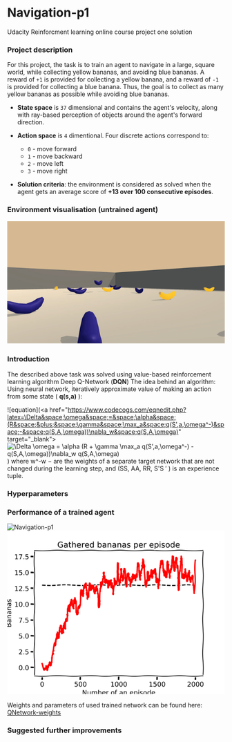 # Navigation-p1
Udacity Reinforcment learning online course project one solution

### Project description

For this project, the task is to train an agent to navigate in a large, square world, while collecting yellow bananas, and avoiding blue bananas. A reward of `+1` is provided for collecting a yellow banana, and a reward of `-1` is provided for collecting a blue banana. Thus, the goal is to collect as many yellow bananas as possible while avoiding blue bananas.

- **State space** is `37` dimensional and contains the agent's velocity, along with ray-based perception of objects around the agent's forward direction. 

- **Action space** is `4` dimentional. Four discrete actions correspond to:
  - `0` - move forward
  - `1` - move backward
  - `2` - move left
  - `3` - move right

- **Solution criteria**: the environment is considered as solved when the agent gets an average score of **+13 over 100 consecutive episodes**.

### Environment visualisation (untrained agent)
![Navigation-p1](https://github.com/betadecay1993/Navigation-p1/blob/master/results/banana_gatherer_untrained.gif)

### Introduction
The described above task was solved using value-based reinforcement learning algorithm Deep Q-Network (**DQN**)
The idea behind an algorithm:
Using neural network, iteratively approximate value of making an action from some state ( **q(s,a)** ):

![equation](\<a href="https://www.codecogs.com/eqnedit.php?latex=\Delta&space;\omega&space;=&space;\alpha&space;(R&space;&plus;&space;\gamma&space;\max_a&space;q(S',a,\omega^-)&space;-&space;q(S,A,\omega))\nabla_w&space;q(S,A,\omega)" target="_blank"><img src="https://latex.codecogs.com/gif.latex?\Delta&space;\omega&space;=&space;\alpha&space;(R&space;&plus;&space;\gamma&space;\max_a&space;q(S',a,\omega^-)&space;-&space;q(S,A,\omega))\nabla_w&space;q(S,A,\omega)" title="\Delta \omega = \alpha (R + \gamma \max_a q(S',a,\omega^-) - q(S,A,\omega))\nabla_w q(S,A,\omega)" /></a>)
where w^-w 
−
  are the weights of a separate target network that are not changed during the learning step, and (SS, AA, RR, S'S 
′
 ) is an experience tuple.

### Hyperparameters

### Performance of a trained agent
![Navigation-p1](https://github.com/betadecay1993/Navigation-p1/blob/master/results/banana_gatherer.gif)
![Navigation-p1](https://github.com/betadecay1993/Navigation-p1/blob/master/results/scores.png)

Weights and parameters of used trained network can be found here:
[QNetwork-weights](https://github.com/betadecay1993/Navigation-p1/blob/master/results/banana_17.0.pth)
### Suggested further improvements

